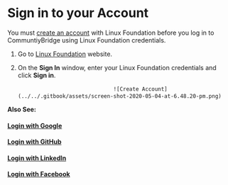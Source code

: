 # Sign in to your Account

You must [create an account](../create-an-account.md#create-an-account) with Linux Foundation before you log in to CommuntiyBridge using Linux Foundation credentials.

1. Go to [Linux Foundation](https://lfx.platform.linuxfoundation.org/) website.
2. On the **Sign In** window, enter your Linux Foundation credentials and click **Sign in**.

                                     ![Create Account](../../.gitbook/assets/screen-shot-2020-05-04-at-6.48.20-pm.png)

**Also See:**

#### ​[Login with Google](log-in-with-google.md)​

#### ​[Login with GitHub](log-in-with-github.md)​

#### ​[Login with LinkedIn](log-in-with-linkedin.md)​

#### ​[Login with Facebook](log-in-with-facebook.md)​

